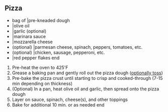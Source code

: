 ## Pizza

- bag of |pre-kneaded dough
- |olive oil
- |garlic (optional)
- |marinara sauce
- |mozzarella cheese
- (optional) |parmesan cheese, spinach, peppers, tomatoes, etc.
- (optional) |chicken, sausage, pepperoni, etc.
- |red pepper flakes
end

1. Pre-heat the oven to 425'F
2. Grease a baking pan and gently roll out the pizza dough (<a href="https://giphy.com/explore/throwing-dough">optionally toss</a>)
3. Pre-bake the pizza crust until starting to crisp and cooked-through (7-15 min depending on thickness)
3. (Optional) In a pan, heat olive oil and garlic, then spread onto the pizza dough
4. Layer on sauce, spinach, cheese(s), and other toppings
5. Bake for additional 10 min. or as needed
end